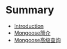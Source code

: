 # Summary

* [Introduction](README.md)
* [Mongoose简介](./content/mongodb/mongoose.md)
* [Mongoose高级查询](./content/mongodb/higt-mongoose.md)

